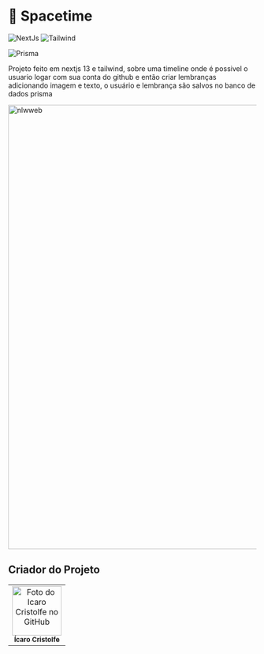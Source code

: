 <h1>🔰 Spacetime </h1>

![NextJs](https://img.shields.io/badge/next.js-000000?style=for-the-badge&logo=nextdotjs&logoColor=white)
![Tailwind](https://img.shields.io/badge/Tailwind_CSS-38B2AC?style=for-the-badge&logo=tailwind-css&logoColor=white)

![Prisma](https://img.shields.io/badge/Prisma-3982CE?style=for-the-badge&logo=Prisma&logoColor=white)

<p>Projeto feito em nextjs 13 e tailwind, sobre uma timeline onde é possivel o usuario logar com sua conta do github e então criar lembranças adicionando imagem e texto, o usuário  e lembrança são salvos no banco de dados prisma
</p>

<a data-flickr-embed="true" href="https://www.flickr.com/photos/196553482@N03/52941875818/in/dateposted-public/" title="nlwweb"><img src="https://live.staticflickr.com/65535/52941875818_f7afb05114_o.jpg" width="1600" height="900" alt="nlwweb"/></a>


## Criador do Projeto
<table>
  <tr>
    <td align="center">
      <a href="#">
        <img src="https://avatars.githubusercontent.com/u/82662425?v=4" width="100px;" alt="Foto do Icaro Cristolfe no GitHub"/><br>
        <sub>
          <b>Ícaro Cristolfe</b>
        </sub>
      </a>
    </td>
  </tr>
</table>
